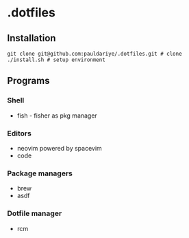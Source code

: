 # .dotfiles


## Installation

```
git clone git@github.com:pauldariye/.dotfiles.git # clone
./install.sh # setup environment

```

## Programs

### Shell

- fish - fisher as pkg manager

### Editors

- neovim powered by spacevim
- code

### Package managers

- brew
- asdf

### Dotfile manager

- rcm

